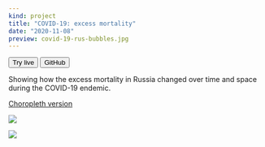 ```yaml
---
kind: project
title: "COVID-19: excess mortality"
date: "2020-11-08"
preview: covid-19-rus-bubbles.jpg
---
```

<button href="https://covid19-russia.pages.dev/">Try live</button>
<button href="https://github.com/ilyabo/covid19-russia" variant=outline>GitHub</button>

Showing how the excess mortality in Russia changed over time and space during the COVID-19 endemic.

[Choropleth version](https://covid19-russia.netlify.app/)


![](covid-19-rus-bubbles.jpg)

![](covid-19-rus-choropleth.jpg)
